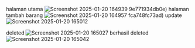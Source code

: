 halaman utama 
![Screenshot 2025-01-20 164939](https://github.com/user-attachments/assets/220316af-55bd-48af-ad05-9f69ab6dc42d)
9e771934db0e)
halaman tambah barang
![Screenshot 2025-01-20 164957](https://github.com/user-attachments/assets/956d3211-45cb-4923-b6fd-f3ee0c966a77)
fca748fc73ad)
 update 
![Screenshot 2025-01-20 165012](https://github.com/user-attachments/assets/43947cb1-073f-46ea-aa0e-45049de19949)

deleted
![Screenshot 2025-01-20 165027](https://github.com/user-attachments/assets/91ffa7e3-f34e-46aa-afcc-53f33fde1cfb)
berhasil deleted
![Screenshot 2025-01-20 165042](https://github.com/user-attachments/assets/9ac86a99-36cc-4755-a252-faaeb85bd43d)


